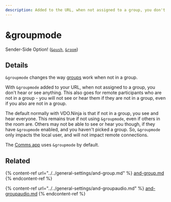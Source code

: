 ```yaml
---
description: Added to the URL, when not assigned to a group, you don't hear or see anything
---
```


# \&groupmode

Sender-Side Option! ([`&push`](../../source-settings/push.md), [`&room`](../../general-settings/room.md))

## Details

`&groupmode` changes the way [groups](../../general-settings/and-group.md) work when not in a group.

With `&groupmode` added to your URL, when not assigned to a group, you don't hear or see anything. This also goes for remote participants who are not in a group - you will not see or hear them if they are not in a group, even if you also are not in a group.

The default normally with VDO.Ninja is that if not in a group, you see and hear everyone. This remains true if not using `&groupmode`, even if others in the room are. Others may not be able to see or hear you though, if they have `&groupmode` enabled, and you haven't picked a group. So, `&groupmode` only impacts the local user, and will not impact remote connections.

The [Comms app](../../steves-helper-apps/comms.md) uses `&groupmode` by default.

## Related

{% content-ref url="../../general-settings/and-group.md" %}
[and-group.md](../../general-settings/and-group.md)
{% endcontent-ref %}

{% content-ref url="../../general-settings/and-groupaudio.md" %}
[and-groupaudio.md](../../general-settings/and-groupaudio.md)
{% endcontent-ref %}

